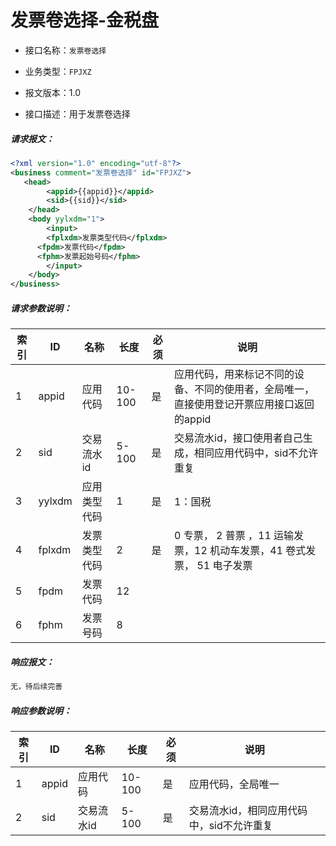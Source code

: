 # 发票卷选择-金税盘

- 接口名称：`发票卷选择`

- 业务类型：`FPJXZ`

- 报文版本：1.0

- 接口描述：用于发票卷选择

##### 请求报文：

```xml
<?xml version="1.0" encoding="utf-8"?>
<business comment="发票卷选择" id="FPJXZ">
   <head>
        <appid>{{appid}}</appid>
        <sid>{{sid}}</sid>
    </head>
	<body yylxdm="1">
		<input>
		<fplxdm>发票类型代码</fplxdm>
      <fpdm>发票代码</fpdm>
      <fphm>发票起始号码</fphm>
		</input>
	</body>
</business>
```

##### 请求参数说明：

| 索引 | ID     | 名称         | 长度   | 必须 | 说明                                                         |
| ---- | ------ | ------------ | ------ | ---- | ------------------------------------------------------------ |
| 1    | appid  | 应用代码     | 10-100 | 是   | 应用代码，用来标记不同的设备、不同的使用者，全局唯一，直接使用登记开票应用接口返回的appid |
| 2    | sid    | 交易流水id   | 5-100  | 是   | 交易流水id，接口使用者自己生成，相同应用代码中，sid不允许重复 |
| 3    | yylxdm | 应用类型代码 | 1      | 是   | 1：国税                                                      |
| 4    | fplxdm | 发票类型代码 | 2      | 是   | 0 专票， 2 普票 ，11 运输发票，12 机动车发票，41 卷式发票， 51 电子发票 |
| 5    | fpdm   | 发票代码     | 12     |      |                                                              |
| 6    | fphm   | 发票号码     | 8      |      |                                                              |

##### 响应报文：

```xml
无，待后续完善
```

##### 响应参数说明：    

| 索引 | ID    | 名称       | 长度   | 必须 | 说明                                      |
| ---- | ----- | ---------- | ------ | ---- | ----------------------------------------- |
| 1    | appid | 应用代码   | 10-100 | 是   | 应用代码，全局唯一                        |
| 2    | sid   | 交易流水id | 5-100  | 是   | 交易流水id，相同应用代码中，sid不允许重复 |